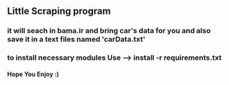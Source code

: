 ## Little Scraping program
### it will seach in bama.ir and bring car's data for you and also save it in a text files named 'carData.txt' 
### to install necessary modules Use --> install -r requirements.txt
#### Hope You Enjoy :)

